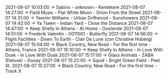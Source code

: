 2021-08-07 10:03:00 -> Sabino - unknown - Kentekere
2021-08-07 14:27:00 -> Field Music - Flat White Moon - Orion From the Street
2021-08-07 14:31:00 -> Yasmin Williams - Urban Driftwood - Sunshowers
2021-08-07 14:42:00 -> Ya Tseen - Indian Yard - Close the Distance
2021-08-07 14:47:00 -> Keep Shelly In Athens - At Home - Oostende
2021-08-07 14:51:00 -> Frederik Valentin - 0011001 - Butterfly
2021-08-07 14:56:00 -> Flight Facilities - Down To Earth - Clair De Lune (con Christine Hoberg)
2021-08-07 15:04:00 -> Black Country, New Road - For the first time - Athens, France
2021-08-07 15:10:00 -> Keep Shelly In Athens - In Love With Dusk - In Love With Dusk
2021-08-07 15:17:00 -> Glass Animals - ZABA (Deluxe) - Gooey
2021-08-07 15:22:00 -> Squid - Bright Green Field - Peel St.
2021-08-07 15:27:00 -> Black Country, New Road - For the first time - Track X
